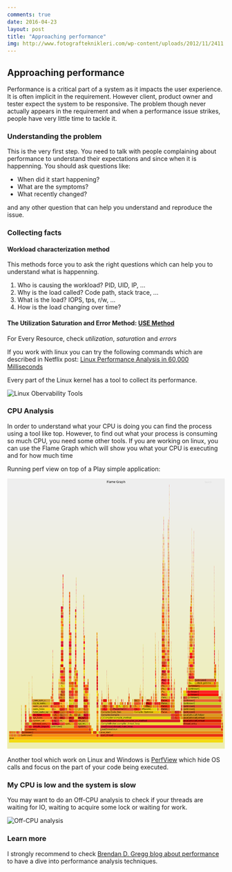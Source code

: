 ```yaml
---
comments: true
date: 2016-04-23 
layout: post
title: "Approaching performance"
img: http://www.fotografteknikleri.com/wp-content/uploads/2012/11/2411.2012-Suha-Derbent-2-420x215.jpg
---
```


## Approaching performance


Performance is a critical part of a system as it impacts the user experience. It is often implicit in the requirement. However client, product owner and tester expect the system to be responsive. The problem though never actually appears in the requirement and when a performance issue strikes, people have very little time to tackle it.

### Understanding the problem

This is the very first step. You need to talk with people complaining about performance to understand their expectations and since when it is happenning. You should ask questions like:

* When did it start happening?
* What are the symptoms?
* What recently changed?

and any other question that can help you understand and reproduce the issue.

### Collecting facts

#### Workload characterization method

This methods force you to ask the right questions which can help you to understand what is happenning.

1. Who is causing the workload? PID, UID, IP, ...
2. Why is the load called? Code path, stack trace, ...
3. What is the load? IOPS, tps, r/w, ...
4. How is the load changing over time?

#### The Utilization Saturation and Error Method: [USE Method](http://www.brendangregg.com/usemethod.html)

For Every Resource, check _utilization_, _saturation_ and _errors_

If you work with linux you can try the following commands which are described in Netflix post: [Linux Performance Analysis in 60,000 Milliseconds ](http://techblog.netflix.com/2015/11/linux-performance-analysis-in-60s.html)

<script src="https://gist.github.com/toff63/32f9d322c03425146daa.js"></script>

Every part of the Linux kernel has a tool to collect its performance.

![Linux Obervability Tools](http://www.brendangregg.com/Perf/linux_observability_tools.png)

### CPU Analysis

In order to understand what your CPU is doing you can find the process using a tool like top. However, to find out what your process is consuming so much CPU, you need some other tools. If you are working on linux, you can use the Flame Graph which will show you what your CPU is executing and for how much time

<script src="https://gist.github.com/toff63/9487f030802d85b6e535.js"></script>

Running perf view on top of a Play simple application:

![flame grap](/static/images/perf3.svg)

Another tool which work on Linux and Windows is [PerfView](https://channel9.msdn.com/Series/PerfView-Tutorial) which hide OS calls and focus on the part of your code being executed.

### My CPU is low and the system is slow

You may want to do an Off-CPU analysis to check if your threads are waiting for IO, waiting to acquire some lock or waiting for work.

![Off-CPU analysis](http://image.slidesharecdn.com/velocity2015linuxperftools-150527215912-lva1-app6891/95/velocity-2015-linux-perf-tools-19-638.jpg?cb=1439009710)

### Learn more

I strongly recommend to check [Brendan D. Gregg blog about performance](http://www.brendangregg.com/index.html) to have a dive into performance analysis techniques.
